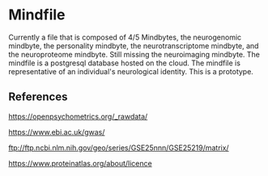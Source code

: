 # Mindfile
Currently a file that is composed of 4/5 Mindbytes, the neurogenomic mindbyte, the personality mindbyte, the neurotranscriptome mindbyte, and the neuroproteome mindbyte. Still missing the neuroimaging mindbyte. The mindfile is a postgresql database hosted on the cloud. The mindfile is representative of an individual's neurological identity. This is a prototype.


## References
https://openpsychometrics.org/_rawdata/

https://www.ebi.ac.uk/gwas/

ftp://ftp.ncbi.nlm.nih.gov/geo/series/GSE25nnn/GSE25219/matrix/

https://www.proteinatlas.org/about/licence
